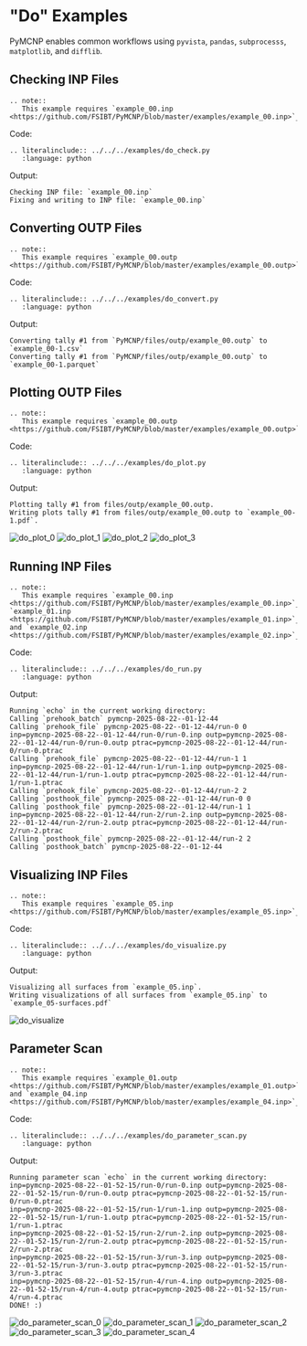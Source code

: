 # "Do" Examples

PyMCNP enables common workflows using `pyvista`, `pandas`, `subprocesss`, `matplotlib`, and `difflib`.

## Checking INP Files

```{eval-rst}
.. note:: 
   This example requires `example_00.inp <https://github.com/FSIBT/PyMCNP/blob/master/examples/example_00.inp>`_.
```

Code:

```{eval-rst}
.. literalinclude:: ../../../examples/do_check.py
   :language: python
```

Output:

    Checking INP file: `example_00.inp`
    Fixing and writing to INP file: `example_00.inp`

## Converting OUTP Files

```{eval-rst}
.. note:: 
   This example requires `example_00.outp <https://github.com/FSIBT/PyMCNP/blob/master/examples/example_00.outp>`_.
```

Code:

```{eval-rst}
.. literalinclude:: ../../../examples/do_convert.py
   :language: python
```

Output:

    Converting tally #1 from `PyMCNP/files/outp/example_00.outp` to `example_00-1.csv`
    Converting tally #1 from `PyMCNP/files/outp/example_00.outp` to `example_00-1.parquet`

## Plotting OUTP Files

```{eval-rst}
.. note:: 
   This example requires `example_00.outp <https://github.com/FSIBT/PyMCNP/blob/master/examples/example_00.outp>`_.
```

Code:

```{eval-rst}
.. literalinclude:: ../../../examples/do_plot.py
   :language: python
```

Output:

    Plotting tally #1 from files/outp/example_00.outp.
    Writing plots tally #1 from files/outp/example_00.outp to `example_00-1.pdf`.

![do_plot_0](../images/do_plot_0.png)
![do_plot_1](../images/do_plot_1.png)
![do_plot_2](../images/do_plot_2.png)
![do_plot_3](../images/do_plot_3.png)

## Running INP Files

```{eval-rst}
.. note:: 
   This example requires `example_00.inp <https://github.com/FSIBT/PyMCNP/blob/master/examples/example_00.inp>`_, `example_01.inp <https://github.com/FSIBT/PyMCNP/blob/master/examples/example_01.inp>`_, and `example_02.inp <https://github.com/FSIBT/PyMCNP/blob/master/examples/example_02.inp>`_.
```

Code:

```{eval-rst}
.. literalinclude:: ../../../examples/do_run.py
   :language: python
```

Output:

    Running `echo` in the current working directory:
    Calling `prehook_batch` pymcnp-2025-08-22--01-12-44
    Calling `prehook_file` pymcnp-2025-08-22--01-12-44/run-0 0
    inp=pymcnp-2025-08-22--01-12-44/run-0/run-0.inp outp=pymcnp-2025-08-22--01-12-44/run-0/run-0.outp ptrac=pymcnp-2025-08-22--01-12-44/run-0/run-0.ptrac
    Calling `prehook_file` pymcnp-2025-08-22--01-12-44/run-1 1
    inp=pymcnp-2025-08-22--01-12-44/run-1/run-1.inp outp=pymcnp-2025-08-22--01-12-44/run-1/run-1.outp ptrac=pymcnp-2025-08-22--01-12-44/run-1/run-1.ptrac
    Calling `prehook_file` pymcnp-2025-08-22--01-12-44/run-2 2
    Calling `posthook_file` pymcnp-2025-08-22--01-12-44/run-0 0
    Calling `posthook_file` pymcnp-2025-08-22--01-12-44/run-1 1
    inp=pymcnp-2025-08-22--01-12-44/run-2/run-2.inp outp=pymcnp-2025-08-22--01-12-44/run-2/run-2.outp ptrac=pymcnp-2025-08-22--01-12-44/run-2/run-2.ptrac
    Calling `posthook_file` pymcnp-2025-08-22--01-12-44/run-2 2
    Calling `posthook_batch` pymcnp-2025-08-22--01-12-44

## Visualizing INP Files

```{eval-rst}
.. note:: 
   This example requires `example_05.inp <https://github.com/FSIBT/PyMCNP/blob/master/examples/example_05.inp>`_.
```

Code:

```{eval-rst}
.. literalinclude:: ../../../examples/do_visualize.py
   :language: python
```

Output:

    Visualizing all surfaces from `example_05.inp`.
    Writing visualizations of all surfaces from `example_05.inp` to `example_05-surfaces.pdf`

![do_visualize](../images/do_visualize.png)

## Parameter Scan

```{eval-rst}
.. note:: 
   This example requires `example_01.outp <https://github.com/FSIBT/PyMCNP/blob/master/examples/example_01.outp>`_ and `example_04.inp <https://github.com/FSIBT/PyMCNP/blob/master/examples/example_04.inp>`_.
```

Code:

```{eval-rst}
.. literalinclude:: ../../../examples/do_parameter_scan.py
   :language: python
```

Output:

    Running parameter scan `echo` in the current working directory:
    inp=pymcnp-2025-08-22--01-52-15/run-0/run-0.inp outp=pymcnp-2025-08-22--01-52-15/run-0/run-0.outp ptrac=pymcnp-2025-08-22--01-52-15/run-0/run-0.ptrac
    inp=pymcnp-2025-08-22--01-52-15/run-1/run-1.inp outp=pymcnp-2025-08-22--01-52-15/run-1/run-1.outp ptrac=pymcnp-2025-08-22--01-52-15/run-1/run-1.ptrac
    inp=pymcnp-2025-08-22--01-52-15/run-2/run-2.inp outp=pymcnp-2025-08-22--01-52-15/run-2/run-2.outp ptrac=pymcnp-2025-08-22--01-52-15/run-2/run-2.ptrac
    inp=pymcnp-2025-08-22--01-52-15/run-3/run-3.inp outp=pymcnp-2025-08-22--01-52-15/run-3/run-3.outp ptrac=pymcnp-2025-08-22--01-52-15/run-3/run-3.ptrac
    inp=pymcnp-2025-08-22--01-52-15/run-4/run-4.inp outp=pymcnp-2025-08-22--01-52-15/run-4/run-4.outp ptrac=pymcnp-2025-08-22--01-52-15/run-4/run-4.ptrac
    DONE! :)

![do_parameter_scan_0](../images/do_parameter_scan_0.png)
![do_parameter_scan_1](../images/do_parameter_scan_1.png)
![do_parameter_scan_2](../images/do_parameter_scan_2.png)
![do_parameter_scan_3](../images/do_parameter_scan_3.png)
![do_parameter_scan_4](../images/do_parameter_scan_4.png)
